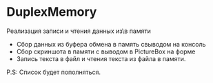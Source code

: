 # DuplexMemory
Реализация записи и чтения данных из\в памяти

* Сбор данных из буфера обмена в память свыводом на консоль
* Сбор скриншота в памяти с выводом в PictureBox на форме
* Запись текста в файл и чтения текста из файла в памяти.

P.S: Список будет пополняться.
